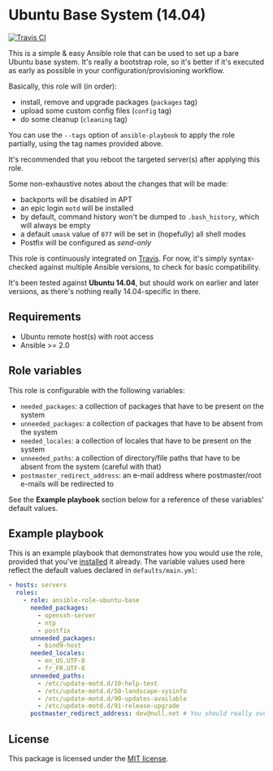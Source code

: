 # Ubuntu Base System (14.04)

[![Travis CI](https://img.shields.io/travis/rust-lang/rust.svg)](https://travis-ci.org/fabschurt/ansible-role-ubuntu-base)

This is a simple & easy Ansible role that can be used to set up a bare Ubuntu
base system. It's really a bootstrap role, so it's better if it's executed as
early as possible in your configuration/provisioning workflow.

Basically, this role will (in order):

* install, remove and upgrade packages (`packages` tag)
* upload some custom config files (`config` tag)
* do some cleanup (`cleaning` tag)

You can use the `--tags` option of `ansible-playbook` to apply the role partially,
using the tag names provided above.

It's recommended that you reboot the targeted server(s) after applying this role.

Some non-exhaustive notes about the changes that will be made:

* backports will be disabled in APT
* an epic login `motd` will be installed
* by default, command history won't be dumped to `.bash_history`, which will
  always be empty
* a default `umask` value of `077` will be set in (hopefully) all shell modes
* Postfix will be configured as *send-only*

This role is continuously integrated on [Travis](https://travis-ci.org/fabschurt/ansible-role-ubuntu-base).
For now, it's simply syntax-checked against multiple Ansible versions, to check
for basic compatibility.

It's been tested against **Ubuntu 14.04**, but should work on earlier and later
versions, as there's nothing really 14.04-specific in there.

## Requirements

* Ubuntu remote host(s) with root access
* Ansible >= 2.0

## Role variables

This role is configurable with the following variables:

* `needed_packages`: a collection of packages that have to be present on the system
* `unneeded_packages`: a collection of packages that have to be absent from the system
* `needed_locales`: a collection of locales that have to be present on the system
* `unneeded_paths`: a collection of directory/file paths that have to be absent
  from the system (careful with that)
* `postmaster_redirect_address`: an e-mail address where postmaster/root e-mails
  will be redirected to

See the **Example playbook** section below for a reference of these variables'
default values.

## Example playbook

This is an example playbook that demonstrates how you would use the role, provided
that you've [installed](https://galaxy.ansible.com/intro#download) it already.
The variable values used here reflect the default values declared in `defaults/main.yml`:

```yaml
- hosts: servers
  roles:
    - role: ansible-role-ubuntu-base
      needed_packages:
        - openssh-server
        - ntp
        - postfix
      unneeded_packages:
        - bind9-host
      needed_locales:
        - en_US.UTF-8
        - fr_FR.UTF-8
      unneeded_paths:
        - /etc/update-motd.d/10-help-text
        - /etc/update-motd.d/50-landscape-sysinfo
        - /etc/update-motd.d/90-updates-available
        - /etc/update-motd.d/91-release-upgrade
      postmaster_redirect_address: dev@null.net # You should really override this one
```

## License

This package is licensed under the [MIT license](https://opensource.org/licenses/MIT).
